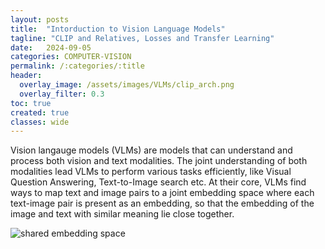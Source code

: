 ```yaml
---
layout: posts
title:  "Intorduction to Vision Language Models"
tagline: "CLIP and Relatives, Losses and Transfer Learning"
date:   2024-09-05
categories: COMPUTER-VISION
permalink: /:categories/:title
header:
  overlay_image: /assets/images/VLMs/clip_arch.png
  overlay_filter: 0.3
toc: true
created: true
classes: wide
---
```


Vision langauge models (VLMs) are models that can understand and process both vision and text modalities. The joint understanding of both modalities lead VLMs to perform various tasks efficiently, like Visual Question Answering, Text-to-Image search etc.
At their core, VLMs find ways to map text and image pairs to a joint embedding space where each text-image pair is present as an embedding, so that the embedding of the image and text with similar meaning lie close together. 

![shared embedding space](https://blog.dataiku.com/hs-fs/hubfs/Screenshot%202022-12-30%20at%2013.43.35.png?width=600&height=301&name=Screenshot%202022-12-30%20at%2013.43.35.png)

